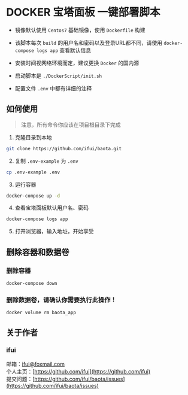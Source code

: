 # DOCKER 宝塔面板 一键部署脚本

- 镜像默认使用 `Centos7` 基础镜像，使用 `Dockerfile` 构建

- 该脚本每次 `build` 的用户名和密码以及登录URL都不同，请使用 `docker-compose logs app` 查看默认信息

- 安装时间视网络环境而定，建议更换 `Docker` 的国内源

- 启动脚本是 `./DockerScript/init.sh`

- 配置文件 `.env` 中都有详细的注释

## 如何使用

> 注意，所有命令你应该在项目根目录下完成

1. 克隆目录到本地
```bash
git clone https://github.com/ifui/baota.git
```

2. 复制 `.env-example` 为 `.env`
```bash
cp .env-example .env
```

3. 运行容器
```bash
docker-compose up -d
```

4. 查看宝塔面板默认用户名、密码
```bash
docker-compose logs app
```

5. 打开浏览器，输入地址，开始享受

## 删除容器和数据卷

### 删除容器
```bash
docker-compose down
```
### 删除数据卷，请确认你需要执行此操作！
```bash
docker volume rm baota_app
```

## 关于作者
### ifui
邮箱：ifui@foxmail.com \
个人主页：[https://github.com/ifui](https://github.com/ifui) \
提交问题：[https://github.com/ifui/baota/issues](https://github.com/ifui/baota/issues)